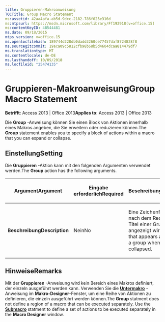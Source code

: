 ```yaml
---
title: Gruppieren-Makroanweisung
TOCTitle: Group Macro Statement
ms:assetid: 42aa4afa-ab5d-9dcc-2182-786f025e316d
ms:mtpsurl: https://msdn.microsoft.com/library/Ff192918(v=office.15)
ms:contentKeyID: 48544481
ms.date: 09/18/2015
mtps_version: v=office.15
ms.openlocfilehash: 189744d228db0dadd3260ce77457daf8724828f8
ms.sourcegitcommit: 19aca09c5812cfb98b68b5d4604dcaa814479df7
ms.translationtype: MT
ms.contentlocale: de-DE
ms.lasthandoff: 10/09/2018
ms.locfileid: "25474135"
---
```

# <a name="group-macro-statement"></a><span data-ttu-id="7d43b-102">Gruppieren-Makroanweisung</span><span class="sxs-lookup"><span data-stu-id="7d43b-102">Group Macro Statement</span></span>


<span data-ttu-id="7d43b-103">**Betrifft**: Access 2013 | Office 2013</span><span class="sxs-lookup"><span data-stu-id="7d43b-103">**Applies to**: Access 2013 | Office 2013</span></span>

<span data-ttu-id="7d43b-104">Die **Group** -Anweisung können Sie einen Block von Aktionen innerhalb eines Makros angeben, die Sie erweitern oder reduzieren können.</span><span class="sxs-lookup"><span data-stu-id="7d43b-104">The **Group** statement enables you to specify a block of actions within a macro that you can expand or collapse.</span></span>

## <a name="setting"></a><span data-ttu-id="7d43b-105">Einstellung</span><span class="sxs-lookup"><span data-stu-id="7d43b-105">Setting</span></span>

<span data-ttu-id="7d43b-106">Die **Gruppieren** -Aktion kann mit den folgenden Argumenten verwendet werden.</span><span class="sxs-lookup"><span data-stu-id="7d43b-106">The **Group** action has the following arguments.</span></span>

<table>
<colgroup>
<col style="width: 33%" />
<col style="width: 33%" />
<col style="width: 33%" />
</colgroup>
<thead>
<tr class="header">
<th><p><span data-ttu-id="7d43b-107">Argument</span><span class="sxs-lookup"><span data-stu-id="7d43b-107">Argument</span></span></p></th>
<th><p><span data-ttu-id="7d43b-108">Eingabe erforderlich</span><span class="sxs-lookup"><span data-stu-id="7d43b-108">Required</span></span></p></th>
<th><p><span data-ttu-id="7d43b-109">Beschreibung</span><span class="sxs-lookup"><span data-stu-id="7d43b-109">Description</span></span></p></th>
</tr>
</thead>
<tbody>
<tr class="odd">
<td><p><span data-ttu-id="7d43b-110"><strong>Beschreibung</strong></span><span class="sxs-lookup"><span data-stu-id="7d43b-110"><strong>Description</strong></span></span></p></td>
<td><p><span data-ttu-id="7d43b-111">Nein</span><span class="sxs-lookup"><span data-stu-id="7d43b-111">No</span></span></p></td>
<td><p><span data-ttu-id="7d43b-112">Eine Zeichenfolge, die nach dem Reduzieren als Titel einer Gruppe angezeigt wird.</span><span class="sxs-lookup"><span data-stu-id="7d43b-112">A string that appears as the title of a group when it is collapsed.</span></span></p></td>
</tr>
</tbody>
</table>


## <a name="remarks"></a><span data-ttu-id="7d43b-113">Hinweise</span><span class="sxs-lookup"><span data-stu-id="7d43b-113">Remarks</span></span>

<span data-ttu-id="7d43b-p101">Mit der **Gruppieren** -Anweisung wird kein Bereich eines Makros definiert, der einzeln ausgeführt werden kann. Verwenden Sie die **[Untermakro](submacro-macro-statement.md)** -Anweisung im **Makro-Designer**-Fenster, um eine Reihe von Aktionen zu definieren, die einzeln ausgeführt werden können.</span><span class="sxs-lookup"><span data-stu-id="7d43b-p101">The **Group** statment does not define a region of a macro that can be executed separately. Use the **[Submacro](submacro-macro-statement.md)** statment to define a set of actions to be executed separately in the **Macro Designer** window.</span></span>

